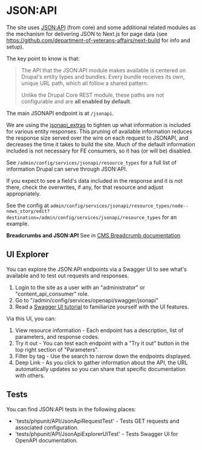 # JSON:API

The site uses [JSON:API](https://www.drupal.org/docs/core-modules-and-themes/core-modules/jsonapi-module/api-overview) (from core) and some additional related modules as the mechanism for delivering JSON to Next.js for page data (see https://github.com/department-of-veterans-affairs/next-build for info and setup).

The key point to know is that:

> The API that the JSON:API module makes available is centered on Drupal's entity types and bundles. Every bundle receives its own, unique URL path, which all follow a shared pattern.
>
> Unlike the Drupal Core REST module, these paths are not configurable and are **all enabled by default**.

The main JSONAPI endpoint is at `/jsonapi`.

We are using the [jsonapi_extras](https://www.drupal.org/project/jsonapi_extras) to tighten up what information is included for various entity responses.
This pruning of available information reduces the response size served over the wire on each request to JSONAPI, and decreases the time it takes to build the site.
Much of the default information included is not necessary for FE consumers, so it has (or will be) disabled.

See `/admin/config/services/jsonapi/resource_types` for a full list of information Drupal can serve through JSON:API.

If you expect to see a field's data included in the response and it is not there, check the overwrites, if any, for that resource and adjust appropriately.

See the config at `admin/config/services/jsonapi/resource_types/node--news_story/edit?destination=/admin/config/services/jsonapi/resource_types` for an example.

**Breadcrumbs and JSON:API**
See in [CMS Breadcrumb documentation](https://prod.cms.va.gov/admin/structure/cm_document/note/126/breadcrumbs)

## UI Explorer

You can explore the JSON:API endpoints via a Swagger UI to see what's available and to test out requests and responses.

1. Login to the site as a user with an "administrator" or "content_api_consumer" role.
2. Go to "/admin/config/services/openapi/swagger/jsonapi"
3. Read a [Swagger UI tutorial](https://idratherbewriting.com/learnapidoc/pubapis_swagger.html) to familiarize yourself with the UI features.

Via this UI, you can:

1. View resource information - Each endpoint has a description, list of parameters, and response codes.
2. Try it out - You can test each endpoint with a "Try it out" button in the top right section of "Parameters".
3. Filter by tag - Use the search to narrow down the endpoints displayed.
4. Deep Link - As you click to gather information about the API, the URL automatically updates so you can share that
   specific documentation with others.

## Tests

You can find JSON:API tests in the following places:

- 'tests/phpunit/API/JsonApiRequestTest' - Tests GET requests and associated configuration.
- 'tests/phpunit/API/JsonApiExplorerUITest' - Tests Swagger UI for OpenAPI documentation.

